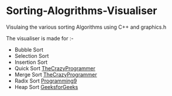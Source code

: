 # Sorting-Alogrithms-Visualiser
Visulaing the various sorting Algorithms using C++ and graphics.h

The visualiser is made for :-
- Bubble Sort
- Selection Sort
- Insertion Sort
- Quick Sort [TheCrazyProgrammer](https://www.thecrazyprogrammer.com/2014/02/what-is-quick-sort-algorithm-and-c-program-to-implement-quick-sort.html)
- Merge Sort [TheCrazyProgrammer](https://www.thecrazyprogrammer.com/2014/03/c-program-for-implementation-of-merge-sort.html)
- Radix Sort [Programming9](https://www.programming9.com/programs/c-programs/236-c-program-for-radix-sort)
- Heap Sort [GeeksforGeeks](https://www.geeksforgeeks.org/heap-sort/)
